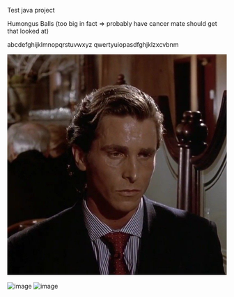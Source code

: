 Test java project

Humongus Balls (too big in fact => probably have cancer mate should get that looked at)

abcdefghijklmnopqrstuvwxyz
qwertyuiopasdfghjklzxcvbnm

![Patrick Bateman](Pictures/Patrick.jpg)

![image](https://github.com/user-attachments/assets/660c1218-57e2-4706-a70b-5f72083df1d7)
![image](https://media.tenor.com/KrGPtslH9bUAAAAM/rock.gif)
